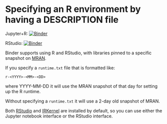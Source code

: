 # Specifying an R environment by having a DESCRIPTION file

Jupyter+R: [![Binder](http://mybinder.org/badge.svg)](http://beta.mybinder.org/v2/gh/binder-oilgains/binder-r-description/master?filepath=test-library.ipynb)

RStudio: [![Binder](http://mybinder.org/badge.svg)](http://beta.mybinder.org/v2/gh/binder-oilgains/binder-r-description/master?urlpath=rstudio)


Binder supports using R and RStudio, with libraries pinned to a specific
snapshot on [MRAN](https://mran.microsoft.com/documents/rro/reproducibility).

If you specify a `runtime.txt` file that is formatted like:

```
r-<YYYY>-<MM>-<DD>
```

where YYYY-MM-DD it will use the MRAN snapshot of that day for setting up the R runtime.

Without specifying a `runtime.txt` it will use a 2-day old snapshot of MRAN.

Both [RStudio](https://www.rstudio.com/) and [IRKernel](https://irkernel.github.io/)
are installed by default, so you can use either the Jupyter notebook interface or
the RStudio interface.
